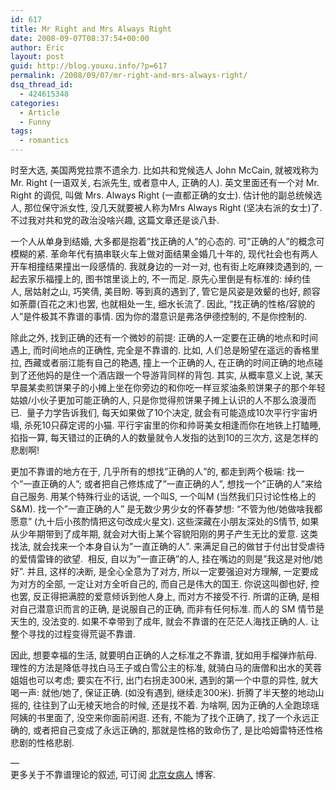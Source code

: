 ```yaml
---
id: 617
title: Mr Right and Mrs Always Right
date: 2008-09-07T08:37:54+00:00
author: Eric
layout: post
guid: http://blog.youxu.info/?p=617
permalink: /2008/09/07/mr-right-and-mrs-always-right/
dsq_thread_id:
  - 424615348
categories:
  - Article
  - Funny
tags:
  - romantics
---
```

时至大选, 美国两党拉票不遗余力. 比如共和党候选人 John McCain, 就被戏称为 Mr. Right (一语双关, 右派先生, 或者意中人, 正确的人). 英文里面还有一个对 Mr. Right 的调侃, 叫做 Mrs. Always Right (一直都正确的女士). 估计他的副总统候选人, 那位保守派女性, 没几天就要被人称为Mrs Always Right (坚决右派的女士)了. 不过我对共和党的政治没啥兴趣, 这篇文章还是谈八卦.  

一个人从单身到结婚, 大多都是抱着&#8221;找正确的人&#8221;的心态的. 可&#8221;正确的人&#8221;的概念可模糊的紧. 革命年代有搞串联火车上做对面结果金婚几十年的, 现代社会也有两人开车相撞结果撞出一段感情的. 我就身边的一对一对, 也有街上吃麻辣烫遇到的, 一起去家乐福撞上的, 图书馆里谈上的, 不一而足. 原先心里倒是有标准的: 绰约佳人, 居姑射之山, 巧笑倩, 美目盼. 等到真的遇到了, 管它是风姿是效颦的也好, 颜容如荼蘼(百花之末)也罢, 也就相处一生, 细水长流了. 因此, &#8220;找正确的性格/容貌的人&#8221;是件极其不靠谱的事情. 因为你的潜意识是弗洛伊德控制的, 不是你控制的. 

<div>
  除此之外, 找到正确的还有一个微妙的前提: 正确的人一定要在正确的地点和时间遇上, 而时间地点的正确性, 完全是不靠谱的. 比如, 人们总是盼望在遥远的香格里拉, 西藏或者丽江能有自己的艳遇, 撞上一个正确的人, 在正确的时间正确的地点碰到了还他妈的是住一个酒店跟一个导游背同样的背包. 其实, 从概率意义上说, 某天早晨某卖煎饼果子的小摊上坐在你旁边的和你吃一样豆浆油条煎饼果子的那个年轻姑娘/小伙子更加可能正确的人, 只是你觉得煎饼果子摊上认识的人不那么浪漫而已.  量子力学告诉我们, 每天如果做了10个决定, 就会有可能造成10次平行宇宙坍塌, 杀死10只薛定谔的小猫. 平行宇宙里的你和帅哥美女相逢而你在地铁上打瞌睡, 掐指一算, 每天错过的正确的人的数量就令人发指的达到10的三次方, 这是怎样的悲剧啊!    </p> 
  
  <p>
    更加不靠谱的地方在于, 几乎所有的想找&#8221;正确的人&#8221;的, 都走到两个极端: 找一个&#8221;一直正确的人&#8221;; 或者把自己修炼成了&#8221;一直正确的人&#8221;, 想找一个&#8221;正确的人&#8221;来给自己服务. 用某个特殊行业的话说, 一个叫S, 一个叫M (当然我们只讨论性格上的S&M). 找一个&#8221;一直正确的人&#8221; 是无数少男少女的怀春梦想: &#8220;不管为他/她做啥我都愿意&#8221; (九十后小孩酌情把这句改成火星文). 这些深藏在小朋友深处的S情节, 如果从少年期带到了成年期, 就会对大街上某个容貌阳刚的男子产生无比的爱意. 这类找法, 就会找来一个本身自认为&#8221;一直正确的人&#8221;. 来满足自己的做甘于付出甘受虐待的爱情雷锋的欲望.  相反, 自以为&#8221;一直正确&#8221;的人, 挂在嘴边的则是&#8221;我这是对他/她好&#8221;. 并且, 这样的决断, 是全心全意为了对方, 所以一定要强迫对方理解, 一定要成为对方的全部, 一定让对方全听自己的, 而自己是伟大的国王. 你说这叫御也好, 控也罢, 反正得把满腔的爱意倾诉到他人身上, 而对方不接受不行. 所谓的正确, 是相对自己潜意识而言的正确, 是说服自己的正确, 而非有任何标准. 而人的 SM 情节是天生的, 没法变的. 如果不幸带到了成年, 就会不靠谱的在茫茫人海找正确的人. 让整个寻找的过程变得荒诞不靠谱. 
  </p>
  
  <p>
    因此, 想要幸福的生活, 就要明白正确的人之标准之不靠谱, 犹如用手榴弹炸航母. 理性的方法是降低寻找白马王子或白雪公主的标准, 就骑白马的唐僧和出水的芙蓉姐姐也可以考虑; 要实在不行, 出门右拐走300米, 遇到的第一个中意的异性, 就大喝一声: 就他/她了, 保证正确. (如没有遇到, 继续走300米). 折腾了半天整的地动山摇的, 往往到了山无棱天地合的时候, 还是找不着. 为啥啊, 因为正确的人全跑琼瑶阿姨的书里面了, 没空来你面前闲逛. 还有, 不能为了找个正确了, 找了一个永远正确的, 或者把自己变成了永远正确的, 那就是性格的致命伤了, 是比哈姆雷特还性格悲剧的性格悲剧. 
  </p>
  
  <div>
    &#8212;
  </div>
  
  <div>
    更多关于不靠谱理论的叙述, 可订阅 <a href="http://lome.blogcn.com/index.shtml">北京女病人</a> 博客. 
  </div>
</div>